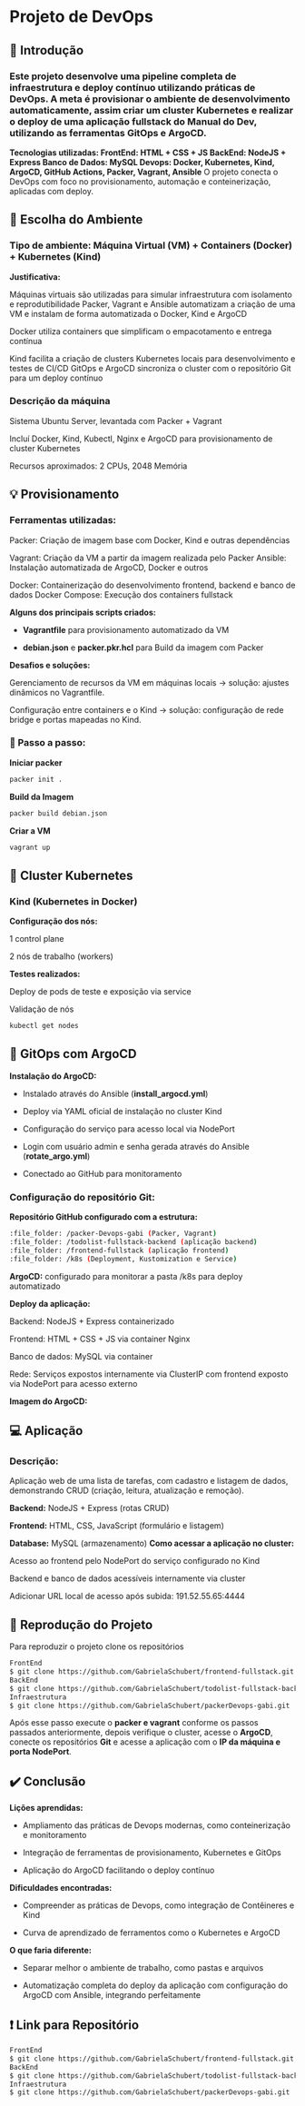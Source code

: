 # Projeto de DevOps 

## :page_with_curl: Introdução

### Este projeto desenvolve uma pipeline completa de **infraestrutura e deploy contínuo utilizando práticas de DevOps**. A meta é provisionar o ambiente de desenvolvimento automaticamente, assim criar um cluster Kubernetes e realizar o deploy de uma **aplicação fullstack do Manual do Dev**, utilizando as ferramentas **GitOps** e **ArgoCD.**

**Tecnologias utilizadas: 
FrontEnd: HTML + CSS + JS
BackEnd: NodeJS + Express
Banco de Dados: MySQL
Devops: Docker, Kubernetes, Kind, ArgoCD, GitHub Actions, Packer, Vagrant, Ansible**
O projeto conecta o DevOps com foco no provisionamento, automação e conteinerização, aplicadas com deploy.
## :wrench: Escolha do Ambiente
### Tipo de ambiente: Máquina Virtual (VM) + Containers (Docker) + Kubernetes (Kind)


**Justificativa:**


Máquinas virtuais são utilizadas para simular infraestrutura com isolamento e reprodutibilidade
Packer, Vagrant e Ansible automatizam a criação de uma VM e instalam de forma automatizada o Docker, Kind e ArgoCD


Docker utiliza containers que simplificam o empacotamento e entrega contínua


Kind facilita a criação de clusters Kubernetes locais para desenvolvimento e testes de CI/CD
GitOps e ArgoCD sincroniza o cluster com o repositório Git para um deploy contínuo


### Descrição da máquina


Sistema Ubuntu Server, levantada com Packer + Vagrant


Incluí Docker, Kind, Kubectl, Nginx e ArgoCD para provisionamento de cluster Kubernetes


Recursos aproximados: 2 CPUs, 2048 Memória
## :bulb: Provisionamento 

### Ferramentas utilizadas:


Packer: Criação de imagem base com Docker, Kind e outras dependências


Vagrant: Criação da VM a partir da imagem realizada pelo Packer
Ansible: Instalação automatizada de ArgoCD, Docker e outros


Docker: Containerização do desenvolvimento frontend, backend e banco de dados
Docker Compose: Execução dos containers fullstack


**Alguns dos principais scripts criados:**
- **Vagrantfile** para provisionamento automatizado da VM


- **debian.json** e **packer.pkr.hcl** para Build da imagem com Packer


**Desafios e soluções:**


Gerenciamento de recursos da VM em máquinas locais → solução: ajustes dinâmicos no Vagrantfile.


Configuração entre containers e o Kind → solução: configuração de rede bridge e portas mapeadas no Kind.
### :rocket: Passo a passo:
**Iniciar packer**
```bash
packer init .
```
**Build da Imagem**
```bash
packer build debian.json
```

**Criar a VM**
```bash
vagrant up
```

## :floppy_disk: Cluster Kubernetes 

### Kind (Kubernetes in Docker)


**Configuração dos nós:**

1 control plane


2 nós de trabalho (workers)


**Testes realizados:**


Deploy de pods de teste e exposição via service


Validação de nós
```bash
kubectl get nodes
```

## :dart: GitOps com ArgoCD 

**Instalação do ArgoCD:**
- Instalado através do Ansible (**install_argocd.yml**)

- Deploy via YAML oficial de instalação no cluster Kind

- Configuração do serviço para acesso local via NodePort

- Login com usuário admin e senha gerada através do Ansible (**rotate_argo.yml**)

- Conectado ao GitHub para monitoramento


### Configuração do repositório Git:


**Repositório GitHub configurado com a estrutura:**

```bash
:file_folder: /packer-Devops-gabi (Packer, Vagrant)
:file_folder: /todolist-fullstack-backend (aplicação backend)
:file_folder: /frontend-fullstack (aplicação frontend)
:file_folder: /k8s (Deployment, Kustomization e Service)
```
**ArgoCD:** configurado para monitorar a pasta /k8s para deploy automatizado


**Deploy da aplicação:**


Backend: NodeJS + Express containerizado


Frontend: HTML + CSS + JS via container Nginx


Banco de dados: MySQL via container


Rede: Serviços expostos internamente via ClusterIP com frontend exposto via NodePort para acesso externo


**Imagem do ArgoCD:**



## :computer: Aplicação 

### Descrição:
Aplicação web de uma lista de tarefas, com cadastro e listagem de dados, demonstrando CRUD (criação, leitura, atualização e remoção).


**Backend:** NodeJS + Express (rotas CRUD)


**Frontend:** HTML, CSS, JavaScript (formulário e listagem)


**Database:** MySQL (armazenamento)
**Como acessar a aplicação no cluster:**


Acesso ao frontend pelo NodePort do serviço configurado no Kind


Backend e banco de dados acessíveis internamente via cluster


Adicionar URL local de acesso após subida: 191.52.55.65:4444
## :arrows_counterclockwise: Reprodução do Projeto
Para reproduzir o projeto clone os repositórios
```bash
FrontEnd
$ git clone https://github.com/GabrielaSchubert/frontend-fullstack.git
BackEnd
$ git clone https://github.com/GabrielaSchubert/todolist-fullstack-backend.git
Infraestrutura
$ git clone https://github.com/GabrielaSchubert/packerDevops-gabi.git
```
Após esse passo execute o **packer e vagrant** conforme os passos passados anteriormente, depois verifique o cluster, acesse o **ArgoCD**, conecte os repositórios **Git** e acesse a aplicação com o **IP da máquina e porta NodePort**.
## :heavy_check_mark: Conclusão 
**Lições aprendidas:**
-  Ampliamento das práticas de Devops modernas, como conteinerização e monitoramento


- Integração de ferramentas de provisionamento, Kubernetes e GitOps


- Aplicação do ArgoCD facilitando o deploy contínuo


**Dificuldades encontradas:**
- Compreender as práticas de Devops, como integração de Contêineres e Kind


- Curva de aprendizado de ferramentos como o Kubernetes e ArgoCD


**O que faria diferente:**
- Separar melhor o ambiente de trabalho, como pastas e arquivos


- Automatização completa do deploy da aplicação com configuração do ArgoCD com Ansible, integrando perfeitamente
## :heavy_exclamation_mark: Link para Repositório

```bash
FrontEnd
$ git clone https://github.com/GabrielaSchubert/frontend-fullstack.git
BackEnd
$ git clone https://github.com/GabrielaSchubert/todolist-fullstack-backend.git
Infraestrutura
$ git clone https://github.com/GabrielaSchubert/packerDevops-gabi.git
```
